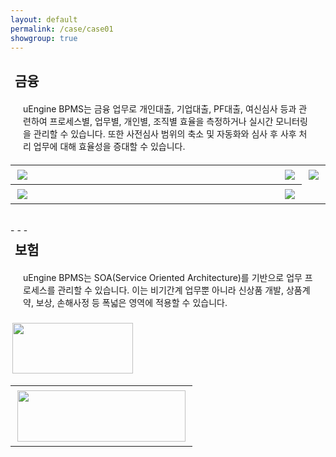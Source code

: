 ```yaml
---
layout: default
permalink: /case/case01
showgroup: true
---
```

<style>
    table {
        width: 100%;
        text-align: left;
        table-layout: fixed;
    }

    th, td {
        word-wrap: break-word;
        width: 100%;
    }

    @media screen and (max-width: 750px) {
        tbody, thead { float: left; }
        thead { min-width: 120px }
        td,th { display: block }
    }
</style>

<h2 style="margin-left: 7px;">금융</h2>
<p style="margin:20px;"> uEngine BPMS는 금융 업무로 개인대출, 기업대출, PF대출, 여신심사 등과 관련하여 프로세스별, 업무별, 개인별, 조직별 효율을 측정하거나 실시간 모니터링을 관리할 수 있습니다.  
또한 사전심사 범위의 축소 및 자동화와 심사 후 사후 처리 업무에 대해 효율성을 증대할 수 있습니다. </p>

  <table>
    <tr>
      <th><img src='http://cfile10.uf.tistory.com/image/22406C36550A7C480503B9' style="margin: 3px;"></th>
      <th><img src='http://www.realtimetech.co.kr/wp-content/uploads/2015/05/kcb.png' style="margin: 3px;"></th>
      <th><img src='http://img.yonhapnews.co.kr/etc/inner/KR/2016/07/13/AKR20160713169000008_01_i.jpg' style="margin: 3px;"></th>
    </tr>
    <tr>
        <th><img src='http://cfile7.uf.tistory.com/image/136BB448509BB66D2BC590' style="margin: 3px;"></th>
      <th><img src='http://www.commeet.me/upload/groupware/etc_company/logo/658_company_logo.jpg' style="margin: 3px;"></th>
    </tr>
  </table>



<br>
- - -       
<br>   


<h2 style="margin-left: 7px; margin-top: 7px;">보험</h2>
<p style="margin:20px;">  uEngine BPMS는 SOA(Service Oriented Architecture)를 기반으로 업무 프로세스를 관리할 수 있습니다.  
이는 비기간계 업무뿐 아니라 신상품 개발, 상품계약, 보상, 손해사정 등 폭넓은 영역에 적용할 수 있습니다. </p>   
<img src='http://l.incru.it/2008/12/%EB%8C%80%ED%95%9C%EC%83%9D%EB%AA%85(%EA%B0%80%EB%A1%9C).jpg' style="margin: 3px;width: 193.1px; height:81.5px;">

  <table>
    <tr>
      <th><img src='http://l.incru.it/2008/12/%EB%8C%80%ED%95%9C%EC%83%9D%EB%AA%85(%EA%B0%80%EB%A1%9C).jpg' style="margin: 3px; width: 268.8px; height:81.5px;"></th>
    </tr>

  </table>
